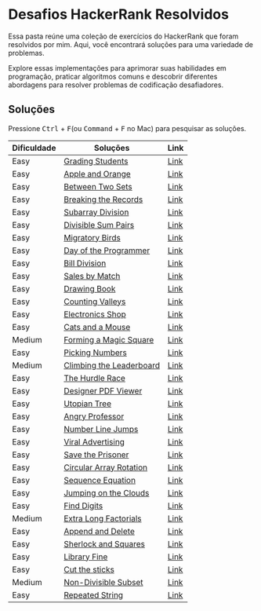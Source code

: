 
# Desafios HackerRank Resolvidos

Essa pasta reúne uma coleção de exercícios do HackerRank que foram resolvidos por mim. Aqui, você encontrará soluções para uma variedade de problemas.

Explore essas implementações para aprimorar suas habilidades em programação, praticar algoritmos comuns e descobrir diferentes abordagens para resolver problemas de codificação desafiadores.

## Soluções

Pressione <kbd>Ctrl</kbd> + <kbd>F</kbd>(ou <kbd>Command</kbd> + <kbd>F</kbd> no Mac) para pesquisar as soluções.

| Dificuldade | Soluções                                                                    | Link                                                                       |
| ----------- | --------------------------------------------------------------------------- | -------------------------------------------------------------------------- |
| Easy        | [Grading Students](/HackerRank/solutions/Grading%20Students.js)   | [Link](https://www.hackerrank.com/challenges/grading/problem?isFullScreen=true) |
| Easy        | [Apple and Orange](/HackerRank/solutions/Apple%20and%20Orange.js)   | [Link](https://www.hackerrank.com/challenges/apple-and-orange/problem?isFullScreen=true) |
| Easy        | [Between Two Sets](/HackerRank/solutions/Between%20Two%20Sets.js)   | [Link](https://www.hackerrank.com/challenges/between-two-sets/problem?isFullScreen=true) |
| Easy        | [Breaking the Records](/HackerRank/solutions/Breaking%20the%20Records.js)   | [Link](https://www.hackerrank.com/challenges/breaking-best-and-worst-records/problem) |
| Easy        | [Subarray Division](/HackerRank/solutions/Subarray%20Division.js)   | [Link](https://www.hackerrank.com/challenges/the-birthday-bar/problem?isFullScreen=true) |
| Easy        | [Divisible Sum Pairs](/HackerRank/solutions/Divisible%20Sum%20Pairs.js)   | [Link](https://www.hackerrank.com/challenges/divisible-sum-pairs/problem?isFullScreen=true) |
| Easy        | [Migratory Birds](/HackerRank/solutions/Migratory%20Birds.js)   | [Link](https://www.hackerrank.com/challenges/migratory-birds/problem?isFullScreen=true) |
| Easy        | [Day of the Programmer](/HackerRank/solutions/Day%20of%20the%20Programmer.js)   | [Link](https://www.hackerrank.com/challenges/day-of-the-programmer/problem?isFullScreen=true) |
| Easy        | [Bill Division](/HackerRank/solutions/Bill%20Division.js)   | [Link](https://www.hackerrank.com/challenges/bon-appetit/problem?isFullScreen=true) |
| Easy        | [Sales by Match](/HackerRank/solutions/Sales%20by%20Match.js)   | [Link](https://www.hackerrank.com/challenges/sock-merchant/problem?isFullScreen=true) |
| Easy        | [Drawing Book](/HackerRank/solutions/Drawing%20Book.js)   | [Link](https://www.hackerrank.com/challenges/drawing-book/problem?isFullScreen=true) |
| Easy        | [Counting Valleys](/HackerRank/solutions/Counting%20Valleys.js)   | [Link](https://www.hackerrank.com/challenges/counting-valleys/problem?isFullScreen=true) |
| Easy        | [Electronics Shop](/HackerRank/solutions/Electronics%20Shop.js)   | [Link](https://www.hackerrank.com/challenges/electronics-shop/problem?isFullScreen=true) |
| Easy        | [Cats and a Mouse](/HackerRank/solutions/Cats%20and%20a%20Mouse.js)   | [Link](https://www.hackerrank.com/challenges/cats-and-a-mouse/problem?isFullScreen=true) |
| Medium        | [Forming a Magic Square](/HackerRank/solutions/Forming%20a%20Magic%20Square.js)   | [Link](https://www.hackerrank.com/challenges/magic-square-forming/problem?isFullScreen=true) |
| Easy        | [Picking Numbers](/HackerRank/solutions/Picking%20Numbers.js)   | [Link](https://www.hackerrank.com/challenges/picking-numbers/problem?isFullScreen=true) |
| Medium        | [Climbing the Leaderboard](/HackerRank/solutions/Climbing%20the%20Leaderboard.js)   | [Link](https://www.hackerrank.com/challenges/climbing-the-leaderboard/problem?isFullScreen=true) |
| Easy        | [The Hurdle Race](/HackerRank/solutions/The%20Hurdle%20Race.js)   | [Link](https://www.hackerrank.com/challenges/the-hurdle-race/problem?isFullScreen=true) |
| Easy        | [Designer PDF Viewer](/HackerRank/solutions/Designer%20PDF%20Viewer.js)   | [Link](https://www.hackerrank.com/challenges/designer-pdf-viewer/problem?isFullScreen=true) |
| Easy        | [Utopian Tree](/HackerRank/solutions/Utopian%20Tree.js)   | [Link](https://www.hackerrank.com/challenges/utopian-tree/problem?isFullScreen=true) |
| Easy        | [Angry Professor](/HackerRank/solutions/Angry%20Professor.js)   | [Link](https://www.hackerrank.com/challenges/angry-professor/problem?isFullScreen=true) |
| Easy        | [Number Line Jumps](/HackerRank/solutions/Number%20Line%20Jumps.js)   | [Link](https://www.hackerrank.com/challenges/kangaroo/problem?isFullScreen=true) |
| Easy        | [Viral Advertising](/HackerRank/solutions/Viral%20Advertising.js)   | [Link](https://www.hackerrank.com/challenges/strange-advertising/problem?isFullScreen=true) |
| Easy        | [Save the Prisoner](/HackerRank/solutions/Save%20the%20Prisoner.js)   | [Link](https://www.hackerrank.com/challenges/save-the-prisoner/problem?isFullScreen=true) |
| Easy        | [Circular Array Rotation](/HackerRank/solutions/Circular%20Array%20Rotation.js)   | [Link](https://www.hackerrank.com/challenges/circular-array-rotation/problem?isFullScreen=true) |
| Easy        | [Sequence Equation](/HackerRank/solutions/Sequence%20Equation.js)   | [Link](https://www.hackerrank.com/challenges/permutation-equation/problem?isFullScreen=true) |
| Easy        | [Jumping on the Clouds](/HackerRank/solutions/Jumping%20on%20the%20Clouds.js)   | [Link](https://www.hackerrank.com/challenges/jumping-on-the-clouds-revisited/problem?isFullScreen=true) |
| Easy        | [Find Digits](/HackerRank/solutions/Find%20Digits.js)   | [Link](https://www.hackerrank.com/challenges/find-digits/problem?isFullScreen=true) |
| Medium        | [Extra Long Factorials](/HackerRank/solutions/Extra%20Long%20Factorials.js)   | [Link](https://www.hackerrank.com/challenges/extra-long-factorials/problem?isFullScreen=true) |
| Easy        | [Append and Delete](/HackerRank/solutions/Append%20and%20Delete.js)   | [Link](https://www.hackerrank.com/challenges/append-and-delete/problem?isFullScreen=true) |
| Easy        | [Sherlock and Squares](/HackerRank/solutions/Sherlock%20and%20Squares.js)   | [Link](https://www.hackerrank.com/challenges/sherlock-and-squares/problem?isFullScreen=true) |
| Easy        | [Library Fine](/HackerRank/solutions/Library%20Fine.js)   | [Link](https://www.hackerrank.com/challenges/library-fine/problem?isFullScreen=true) |
| Easy        | [Cut the sticks](/HackerRank/solutions/Cut%20the%20sticks.js)   | [Link](https://www.hackerrank.com/challenges/cut-the-sticks/problem?isFullScreen=true) |
| Medium        | [Non-Divisible Subset](/HackerRank/solutions/Non-Divisible%20Subset.js)   | [Link](https://www.hackerrank.com/challenges/non-divisible-subset/problem?isFullScreen=true) |
| Easy        | [Repeated String](/HackerRank/solutions/Repeated%20String.js)   | [Link](https://www.hackerrank.com/challenges/repeated-string/problem?isFullScreen=true) |